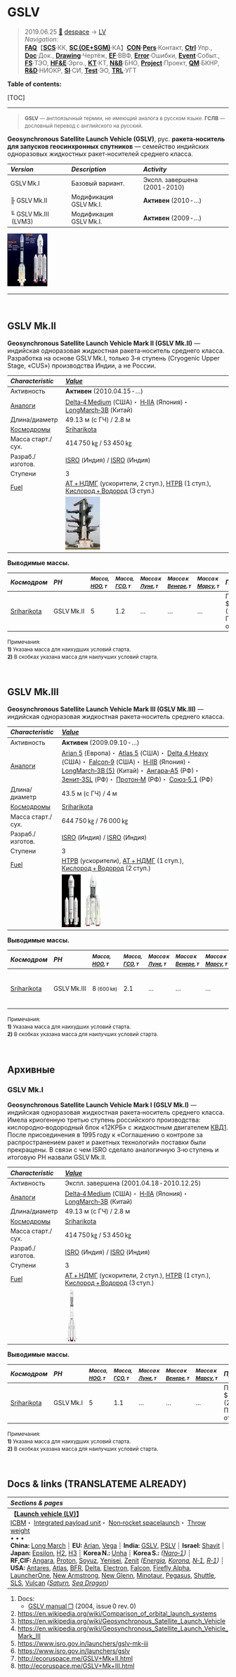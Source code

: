 # GSLV
> 2019.06.25 [🚀](../../index/index.md) [despace](index.md) → [LV](lv.md)  
> *Navigation:*  
> **[FAQ](faq.md)**【**[SCS](scs.md)**·КК, **[SC (OE+SGM)](sc.md)**·КА】**[CON](contact.md)·[Pers](person.md)**·Контакт, **[Ctrl](control.md)**·Упр., **[Doc](doc.md)**·Док., **[Drawing](drawing.md)**·Чертёж, **[EF](ef.md)**·ВВФ, **[Error](error.md)**·Ошибки, **[Event](event.md)**·Событ., **[FS](fs.md)**·ТЭО, **[HF&E](hfe.md)**·Эрго., **[KT](kt.md)**·КТ, **[N&B](nnb.md)**·БНО, **[Project](project.md)**·Проект, **[QM](qm.md)**·БКНР, **[R&D](rnd.md)**·НИОКР, **[SI](si.md)**·СИ, **[Test](test.md)**·ЭО, **[TRL](trl.md)**·УГТ

**Table of contents:**

[TOC]

---

> <small>**GSLV** — англоязычный термин, не имеющий аналога в русском языке. **ГСЛВ** — дословный перевод с английского на русский.</small>

**Geosynchronous Satellite Launch Vehicle (GSLV)**, рус. **ракета‑носитель для запусков геосинхронных спутников** — семейство индийских одноразовых жидкостных ракет‑носителей среднего класса.

|*Version*|*Description*|*Activity*|
|:-|:-|:-|
|GSLV Mk.I|Базовый вариант.|Экспл. завершена (2001 ‑ 2010)|
|╟ GSLV Mk.II|Модификация GSLV Mk.I.|**Активен** (2010 ‑ …)|
|╙ GSLV Mk.III  (LVM3)|Модификация GSLV Mk.I.|**Активен** (2009 ‑ …)|

[![](f/lv/gslv/gslv_rf_01_thumb.webp)](f/lv/gslv/gslv_rf_01.webp)



---

<p style="page-break-after:always"> </p>

## GSLV Mk.II
**Geosynchronous Satellite Launch Vehicle Mark II (GSLV Mk.II)** — индийская одноразовая жидкостная ракета‑носитель среднего класса. Разработка на основе GSLV Mk.I, только 3‑я ступень (Cryogenic Upper Stage, «CUS») производства Индии, а не России.

|*Characteristic*|*[Value](si.md)*|
|:-|:-|
|Активность|**Активен** (2010.04.15 ‑ …)|
|[Аналоги](analogue.md)|[Delta‑4 Medium](delta.md) (США)・ [H‑IIA](h2.md) (Япония)・ [LongMarch‑3B](long_march.md) (Китай)|
|Длина/диаметр|49.13 м (с ГЧ) / 2.8 м|
|[Космодромы](spaceport.md)|[Sriharikota](spaceport.md)|
|Масса старт./сух.|414 750 ㎏ / 53 450 ㎏|
|Разраб./изготов.|[ISRO](contact/isro.md) (Индия) / [ISRO](contact/isro.md) (Индия)|
|Ступени|3|
|[Fuel](ps.md)|[АТ + НДМГ](nto_plus.md) (ускорители, 2 ступ.), [HTPB](ps.md) (1 ступ.), [Кислород + Водород](o_plus.md) (3 ступ.)|
| |[![](f/lv/gslv/gslv_mk2_thumb.webp)](f/lv/gslv/gslv_mk2.webp)|

**Выводимые массы.**

|*Космодром*|*РН*|<small>*Масса,<br> [НОО](nnb.md), т*</small>|<small>*Масса,<br> [ГСО](nnb.md), т*</small>|<small>*Масса к<br> [Луне](moon.md), т*</small>|<small>*Масса к<br> [Венере](venus.md), т*</small>|<small>*Масса к<br> [Марсу](mars.md), т*</small>|*Примечания*|
|:-|:-|:-|:-|:-|:-|:-|:-|
|[Sriharikota](spaceport.md)|GSLV Mk.II|5|1.2|…|…|…|Пуск — $ 47 млн (2019 г);<br> ПН 1.20 % от ст.массы|

<small>Примечания:<br> **1)** Указана масса для наихудших условий старта.<br> **2)** В скобках указана масса для наилучших условий старта.</small>



<p style="page-break-after:always"> </p>

## GSLV Mk.III
**Geosynchronous Satellite Launch Vehicle Mark III (GSLV Mk.III)** — индийская одноразовая жидкостная ракета‑носитель среднего класса.

|*Characteristic*|*[Value](si.md)*|
|:-|:-|
|Активность|**Активен** (2009.09.10 ‑ …)|
|[Аналоги](analogue.md)|[Arian 5](arian.md) (Европа)・ [Atlas 5](atlas.md) (США)・ [Delta 4 Heavy](delta.md) (США)・ [Falcon‑9](falcon.md) (США)・ [H‑IIB](h2.md) (Япония)・ [LongMarch‑3B (5)](long_march.md) (Китай)・ [Ангара‑А5](angara.md) (РФ)・ [Зенит‑3SL](zenit.md) (РФ)・ [Протон‑М](proton.md) (РФ)・ [Союз‑5.1](soyuz.md) (РФ)|
|Длина/диаметр|43.5 м (с ГЧ) / 4 м|
|[Космодромы](spaceport.md)|[Sriharikota](spaceport.md)|
|Масса старт./сух.|644 750 ㎏ / 76 000 ㎏|
|Разраб./изготов.|[ISRO](contact/isro.md) (Индия) / [ISRO](contact/isro.md) (Индия)|
|Ступени|3|
|[Fuel](ps.md)|[HTPB](ps.md) (ускорители), [АТ + НДМГ](nto_plus.md) (1 ступ.), [Кислород + Водород](o_plus.md) (2 ступ.)|
| |[![](f/lv/gslv/gslv_mk3_thumb.webp)](f/lv/gslv/gslv_mk3.webp) [![](f/lv/gslv/gslv_mk3_launcher_thumb.webp)](f/lv/gslv/gslv_mk3_launcher.webp)|

**Выводимые массы.**

|*Космодром*|*РН*|<small>*Масса,<br> [НОО](nnb.md), т*</small>|<small>*Масса,<br> [ГСО](nnb.md), т*</small>|<small>*Масса к<br> [Луне](moon.md), т*</small>|<small>*Масса к<br> [Венере](venus.md), т*</small>|<small>*Масса к<br> [Марсу](mars.md), т*</small>|*Примечания*|
|:-|:-|:-|:-|:-|:-|:-|:-|
|[Sriharikota](spaceport.md)|GSLV Mk.III|8 <small>(600 ㎞)</small>|2.1|…|…|…|Пуск — $ 46‑62 млн (2017 г);<br> ПН 1.24 % от ст.массы|

<small>Примечания:<br> **1)** Указана масса для наихудших условий старта.<br> **2)** В скобках указана масса для наилучших условий старта.</small>



<p style="page-break-after:always"> </p>

## Архивные

### GSLV Mk.I
**Geosynchronous Satellite Launch Vehicle Mark I (GSLV Mk.I)** — индийская одноразовая жидкостная ракета‑носитель среднего класса. Имела криогенную третью ступень российского производства: кислородно‑водородный блок «12КРБ» с жидкостным двигателем [КВД1](engine_lst.md). После присоединения в 1995 году к «Соглашению о контроле за распространением ракет и ракетных технологий» поставки были прекращены. В связи с чем ISRO сделало аналогичную 3‑ю ступень и итоговую РН назвали GSLV Mk.II.

|*Characteristic*|*[Value](si.md)*|
|:-|:-|
|Активность|Экспл. завершена (2001.04.18 ‑ 2010.12.25)|
|[Аналоги](analogue.md)|[Delta‑4 Medium](delta.md) (США)・ [H‑IIA](h2.md) (Япония)・ [LongMarch‑3B](long_march.md) (Китай)|
|Длина/диаметр|49.13 м (с ГЧ) / 2.8 м|
|[Космодромы](spaceport.md)|[Sriharikota](spaceport.md)|
|Масса старт./сух.|414 750 ㎏ / 53 450 ㎏|
|Разраб./изготов.|[ISRO](contact/isro.md) (Индия) / [ISRO](contact/isro.md) (Индия)|
|Ступени|3|
|[Fuel](ps.md)|[АТ + НДМГ](nto_plus.md) (ускорители, 2 ступ.), [HTPB](ps.md) (1 ступ.), [Кислород + Водород](o_plus.md) (3 ступ.)|
| |[![](f/lv/gslv/gslv_thumb.webp)](f/lv/gslv/gslv.webp)|

**Выводимые массы.**

|*Космодром*|*РН*|<small>*Масса,<br> [НОО](nnb.md), т*</small>|<small>*Масса,<br> [ГСО](nnb.md), т*</small>|<small>*Масса к<br> [Луне](moon.md), т*</small>|<small>*Масса к<br> [Венере](venus.md), т*</small>|<small>*Масса к<br> [Марсу](mars.md), т*</small>|*Примечания*|
|:-|:-|:-|:-|:-|:-|:-|:-|
|[Sriharikota](spaceport.md)|GSLV Mk.I|5|1.1|…|…|…|Пуск — $ 33 млн (2010 г);<br> ПН 1.20 % от ст.массы|

<small>Примечания:<br> **1)** Указана масса для наихудших условий старта.<br> **2)** В скобках указана масса для наилучших условий старта.</small>



<p style="page-break-after:always"> </p>

## Docs & links (TRANSLATEME ALREADY)
|*Sections & pages*|
|:-|
|**【[Launch vehicle (LV)](lv.md)】**<br> [ICBM](icbm.md)・ [Integrated payload unit](lv.md)・ [Non‑rocket spacelaunch](nrs.md)・ [Throw weight](throw_weight.md)<br>• • •<br> **China:** [Long March](long_march.md) ┊ **EU:** [Arian](arian.md), [Vega](vega.md) ┊ **India:** [GSLV](gslv.md), [PSLV](pslv.md) ┊ **Israel:** [Shavit](shavit.md) ┊ **Japan:** [Epsilon](epsilon.md), [H2](h2.md), [H3](h3.md) ┊ **Korea N.:** [Unha](unha.md) ┊ **Korea S.:** *([Naro‑1](naro_1.md))* ┊ **RF,CIF:** [Angara](angara.md), [Proton](proton.md), [Soyuz](soyuz.md), [Yenisei](yenisei.md), [Zenit](zenit.md) *([Energia](energia.md), [Korona](korona.md), [N‑1](n_1.md), [R‑1](r_7.md))* ┊ **USA:** [Antares](antares.md), [Atlas](atlas.md), [BFR](bfr.md), [Delta](delta.md), [Electron](electron.md), [Falcon](falcon.md), [Firefly Alpha](firefly_alpha.md), [LauncherOne](launcherone.md), [New Armstrong](new_armstrong.md), [New Glenn](new_glenn.md), [Minotaur](minotaur.md), [Pegasus](pegasus.md), [Shuttle](shuttle.md), [SLS](sls.md), [Vulcan](vulcan.md) *([Saturn](saturn_lv.md), [Sea Dragon](sea_dragon.md))*|

   1. Docs:
      - [GSLV manual ❐](f/lv/gslv/gslv_manual_issue0_rev0_2004.djvu) (2004, issue 0 rev. 0)
   1. <https://en.wikipedia.org/wiki/Comparison_of_orbital_launch_systems>
   1. <https://en.wikipedia.org/wiki/Geosynchronous_Satellite_Launch_Vehicle>
   1. <https://en.wikipedia.org/wiki/Geosynchronous_Satellite_Launch_Vehicle_Mark_III>
   1. <https://www.isro.gov.in/launchers/gslv-mk-iii>
   1. <https://www.isro.gov.in/launchers/gslv>
   1. <http://ecoruspace.me/GSLV+Mk+II.html>
   1. <http://ecoruspace.me/GSLV+Mk+III.html>
